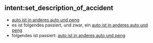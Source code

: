 ## intent:set_description_of_accident
- [auto ist in anderes auto und peng](description_of_accident)
- es ist folgendes passiert, und zwar, ein [auto ist in anderes auto und peng](description_of_accident)
- folgendes ist passiert: [auto ist in anderes auto und peng](description_of_accident)
